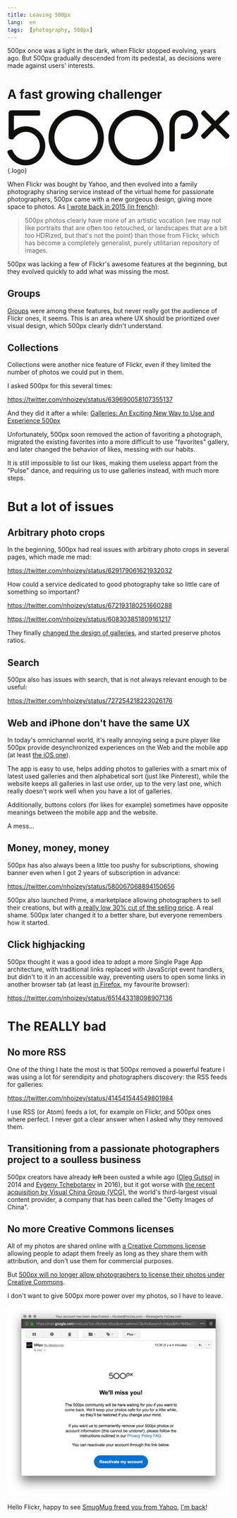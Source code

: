 ```yaml
---
title: Leaving 500px
lang:  en
tags:  [photography, 500px]
---
```


500px once was a light in the dark, when Flickr stopped evolving, years ago. But 500px gradually descended from its pedestal, as decisions were made against users' interests.

# A fast growing challenger

![](/assets/logos/500px.png){.logo}

When Flickr was bought by Yahoo, and then evolved into a family photography sharing service instead of the virtual home for passionate photographers, 500px came with a new gorgeous design, giving more space to photos. As [I wrote back in 2015 (in french)](https://phototrend.fr/2015/02/attrait-flickr-face-a-500px/):

> 500px photos clearly have more of an artistic vocation (we may not like portraits that are often too retouched, or landscapes that are a bit too HDRized, but that's not the point) than those from Flickr, which has become a completely generalist, purely utilitarian repository of images.

500px was lacking a few of Flickr's awesome features at the beginning, but they evolved quickly to add what was missing the most.

## Groups

[Groups](https://500px.com/groups) were among these features, but never really got the audience of Flickr ones, it seems. This is an area where UX should be prioritized over visual design, which 500px clearly didn't understand.

## Collections

Collections were another nice feature of Flickr, even if they limited the number of photos we could put in them.

I asked 500px for this several times:

https://twitter.com/nhoizey/status/639690058107355137

And they did it after a while: [Galleries: An Exciting New Way to Use and Experience 500px](https://iso.500px.com/galleries-release/)

Unfortunately, 500px soon removed the action of favoriting a photograph, migrated the existing favorites into a more difficult to use "favorites" gallery, and later changed the behavior of likes, messing with our habits.

It is still impossible to list our likes, making them useless appart from the "Pulse" dance, and requiring us to use galleries instead, with much more steps.

# But a lot of issues

## Arbitrary photo crops

In the beginning, 500px had real issues with arbitrary photo crops in several pages, which made me mad:

https://twitter.com/nhoizey/status/629179061621932032

How could a service dedicated to good photography take so little care of something so important?

https://twitter.com/nhoizey/status/672193180251660288

https://twitter.com/nhoizey/status/608303851809161217

They finally [changed the design of galleries](https://iso.500px.com/introducing-the-new-500px-experience/), and started preserve photos ratios.

## Search

500px also has issues with search, that is not always relevant enough to be useful:

https://twitter.com/nhoizey/status/727254218223026176

## Web and iPhone don't have the same UX

In today's omnichannel world, it's really annoying seing a pure player like 500px provide desynchronized experiences on the Web and the mobile app (at least [the iOS one](https://iso.500px.com/the-new-500px-for-ios-the-best-way-to-experience-500px-on-a-mobile-device/)).

The app is easy to use, helps adding photos to galleries with a smart mix of latest used galleries and then alphabetical sort (just like Pinterest), while the website keeps all galleries in last use order, up to the very last one, which really doesn't work well when you have a lot of galleries.

Additionally, buttons colors (for likes for example) sometimes have opposite meanings between the mobile app and the website.

A mess…

## Money, money, money

500px has also always been a little too pushy for subscriptions, showing banner even when I got 2 years of subscription in advance:

https://twitter.com/nhoizey/status/580067068894150656

500px also launched Prime, a marketplace allowing photographers to sell their creations, but with [a really low 30% cut of the selling price](https://www.dpreview.com/articles/8278377858/500px-launches-a-licensing-marketplace-with-30-cut-for-photographers). A real shame. 500px later changed it to a better share, but everyone remembers how it started.

## Click highjacking

500px thought it was a good idea to adopt a more Single Page App architecture, with traditional links replaced with JavaScript event handlers, but didn't to it in an accessible way, preventing users to open some links in another browser tab (at least [in Firefox](https://bugzilla.mozilla.org/show_bug.cgi?id=1204440), my favourite browser):

https://twitter.com/nhoizey/status/651443318098907136

# The REALLY bad

## No more RSS

One of the thing I hate the most is that 500px removed a powerful feature I was using a lot for serendipity and photographers discovery: the RSS feeds for galleries:

https://twitter.com/nhoizey/status/414541544549801984

I use RSS (or Atom) feeds a lot, for example on Flickr, and 500px ones where perfect. I never got a clear answer when I asked why they removed them.

## Transitioning from a passionate photographers project to a soulless business

500px creators have already <del>left</del> been ousted a while ago ([Oleg Gutsol](https://thenextweb.com/entrepreneur/2015/05/23/co-founder-ex-ceo-500px-trial-errors-lessons-learned/) in 2014 and [Evgeny Tchebotarev](https://twitter.com/tchebotarev/status/1012537794894237696) in 2016), but it got worse with [the recent acquisition by Visual China Group (VCG)](https://iso.500px.com/vcg-acquisition-announcement/), the world's third-largest visual content provider, a company that has been called the "Getty Images of China".

## No more Creative Commons licenses

All of my photos are shared online with [a Creative Commons license](https://creativecommons.org/licenses/by-nc-sa/4.0/) allowing people to adapt them freely as long as they share them with attribution, and don't use them for commercial purposes.

But [500px will no longer allow photographers to license their photos under Creative Commons](https://www.theverge.com/2018/7/1/17521456/500px-marketplace-creative-commons-getty-images-visual-china-group-photography-open-access).

I don't want to give 500px more power over my photos, so I have to leave.

![](leaving-500px.png "500px e-mail announcing my account has been deactivated")

Hello Flickr, happy to see [SmugMug freed you from Yahoo](https://www.smugmug.com/together/), [I'm back](https://flickr.com/photos/nicolas-hoizey/)!
